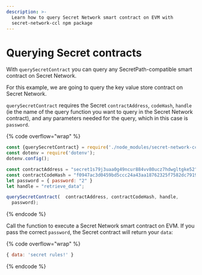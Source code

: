 ```yaml
---
description: >-
  Learn how to query Secret Network smart contract on EVM with
  secret-network-ccl npm package
---
```


# Querying Secret contracts

With `querySecretContract` you can query any SecretPath-compatible smart contract on Secret Network.&#x20;

For this example, we are going to query the key value store contract on Secret Network.

`querySecretContract` requires the Secret `contractAddress`, `codeHash`, `handle` (ie the name of the query function you want to query in the Secret Network contract), and any parameters needed for the query, which in this case is `password`.

{% code overflow="wrap" %}
```javascript
const {querySecretContract} = require('./node_modules/secret-network-ccl')
const dotenv = require('dotenv');
dotenv.config();

const contractAddress = "secret1s79j3uaa0g49ncur884vv80ucz7hdwgltgke52";
const contractCodeHash = "f0947ac3d0459bd5ccc24a43aa18762325f7582dc7919b4557ecf98b81345261";
let password = { password: "2" }
let handle = "retrieve_data";

querySecretContract(  contractAddress, contractCodeHash, handle,
  password); 
```
{% endcode %}

Call the function to execute a Secret Network smart contract on EVM. If you pass the correct `password`, the Secret contract will return your `data`:&#x20;

{% code overflow="wrap" %}
```javascript
{ data: 'secret rules!' }
```
{% endcode %}
